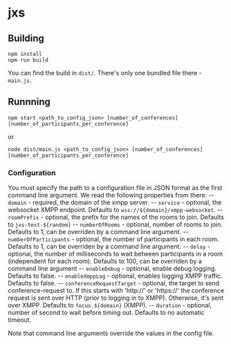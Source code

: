 # jxs

## Building
```
npm install
npm run build
```

You can find the build in `dist/`. There's only one bundled file there - `main.js`.

## Runnning

```
npm start <path_to_config_json> [number_of_conferences] [number_of_participants_per_conference]
```

or

```
node dist/main.js <path_to_config_json> [number_of_conferences] [number_of_participants_per_conference]
```

### Configuration

You must specify the path to a configuration file in JSON format as the first command line argument. We read the following properties from there:
 -- `domain` - required, the domain of the xmpp server.
 -- `service` - optional, the websocket XMPP endpoint. Defaults to `wss://${domain}/xmpp-websocket`.
 -- `roomPrefix` - optional, the prefix for the names of the rooms to join. Defaults to `jxs-test-${random}`
 -- `numberOfRooms` - optional, number of rooms to join. Defaults to 1, can be overriden by a command line argument.
 -- `numberOfParticipants` - optional, the number of participants in each room. Defaults to 1, can be overriden by a command line argument.
 -- `delay` - optional, the number of milliseconds to wait between participants in a room (independent for each room). Defaults to 100, can be overriden by a command line argument
 -- `enableDebug` - optional, enable debug logging. Defaults to false.
 -- `enableXmppLog` - optional, enables logging XMPP traffic. Defaults to false.
 -- `conferenceRequestTarget` - optional, the target to send conference-request to. If this starts with 'http://' or 'https://' the conference request is sent over HTTP (prior to logging in to XMPP). Otherwise, it's sent over XMPP. Defaults to `focus.${domain}` (XMPP).
 -- `duration` - optional, number of second to wait before timing out. Defaults to no automatic timeout.

Note that command line arguments override the values in the config file.

